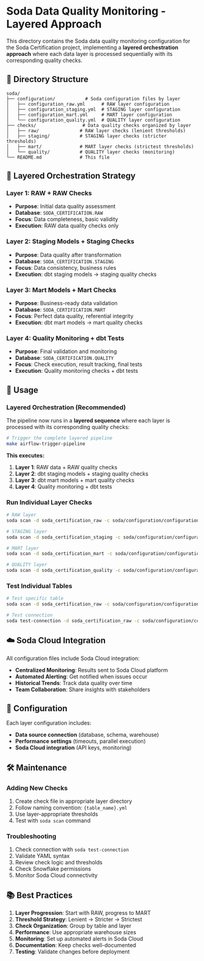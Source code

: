 # Soda Data Quality Monitoring - Layered Approach

This directory contains the Soda data quality monitoring configuration for the Soda Certification project, implementing a **layered orchestration approach** where each data layer is processed sequentially with its corresponding quality checks.

## 📁 Directory Structure

```
soda/
├── configuration/           # Soda configuration files by layer
│   ├── configuration_raw.yml      # RAW layer configuration
│   ├── configuration_staging.yml  # STAGING layer configuration
│   ├── configuration_mart.yml     # MART layer configuration
│   └── configuration_quality.yml  # QUALITY layer configuration
├── checks/                 # Data quality checks organized by layer
│   ├── raw/               # RAW layer checks (lenient thresholds)
│   ├── staging/           # STAGING layer checks (stricter thresholds)
│   ├── mart/              # MART layer checks (strictest thresholds)
│   └── quality/           # QUALITY layer checks (monitoring)
└── README.md              # This file
```

## 🎯 Layered Orchestration Strategy

### **Layer 1: RAW + RAW Checks**
- **Purpose**: Initial data quality assessment
- **Database**: `SODA_CERTIFICATION.RAW`
- **Focus**: Data completeness, basic validity
- **Execution**: RAW data quality checks only

### **Layer 2: Staging Models + Staging Checks**
- **Purpose**: Data quality after transformation
- **Database**: `SODA_CERTIFICATION.STAGING`
- **Focus**: Data consistency, business rules
- **Execution**: dbt staging models → staging quality checks

### **Layer 3: Mart Models + Mart Checks**
- **Purpose**: Business-ready data validation
- **Database**: `SODA_CERTIFICATION.MART`
- **Focus**: Perfect data quality, referential integrity
- **Execution**: dbt mart models → mart quality checks

### **Layer 4: Quality Monitoring + dbt Tests**
- **Purpose**: Final validation and monitoring
- **Database**: `SODA_CERTIFICATION.QUALITY`
- **Focus**: Check execution, result tracking, final tests
- **Execution**: Quality monitoring checks + dbt tests

## 🚀 Usage

### **Layered Orchestration (Recommended)**
The pipeline now runs in a **layered sequence** where each layer is processed with its corresponding quality checks:

```bash
# Trigger the complete layered pipeline
make airflow-trigger-pipeline
```

**This executes:**
1. **Layer 1**: RAW data + RAW quality checks
2. **Layer 2**: dbt staging models + staging quality checks  
3. **Layer 3**: dbt mart models + mart quality checks
4. **Layer 4**: Quality monitoring + dbt tests

### Run Individual Layer Checks
```bash
# RAW layer
soda scan -d soda_certification_raw -c soda/configuration/configuration_raw.yml soda/checks/raw/

# STAGING layer
soda scan -d soda_certification_staging -c soda/configuration/configuration_staging.yml soda/checks/staging/

# MART layer
soda scan -d soda_certification_mart -c soda/configuration/configuration_mart.yml soda/checks/mart/

# QUALITY layer
soda scan -d soda_certification_quality -c soda/configuration/configuration_quality.yml soda/checks/quality/
```

### Test Individual Tables
```bash
# Test specific table
soda scan -d soda_certification_raw -c soda/configuration/configuration_raw.yml soda/checks/raw/customers.yml

# Test connection
soda test-connection -d soda_certification_raw -c soda/configuration/configuration_raw.yml
```

## ☁️ Soda Cloud Integration

All configuration files include Soda Cloud integration:
- **Centralized Monitoring**: Results sent to Soda Cloud platform
- **Automated Alerting**: Get notified when issues occur
- **Historical Trends**: Track data quality over time
- **Team Collaboration**: Share insights with stakeholders

## 🔧 Configuration

Each layer configuration includes:
- **Data source connection** (database, schema, warehouse)
- **Performance settings** (timeouts, parallel execution)
- **Soda Cloud integration** (API keys, monitoring)

## 🛠️ Maintenance

### Adding New Checks
1. Create check file in appropriate layer directory
2. Follow naming convention: `{table_name}.yml`
3. Use layer-appropriate thresholds
4. Test with `soda scan` command

### Troubleshooting
1. Check connection with `soda test-connection`
2. Validate YAML syntax
3. Review check logic and thresholds
4. Check Snowflake permissions
5. Monitor Soda Cloud connectivity

## 📚 Best Practices

1. **Layer Progression**: Start with RAW, progress to MART
2. **Threshold Strategy**: Lenient → Stricter → Strictest
3. **Check Organization**: Group by table and layer
4. **Performance**: Use appropriate warehouse sizes
5. **Monitoring**: Set up automated alerts in Soda Cloud
6. **Documentation**: Keep checks well-documented
7. **Testing**: Validate changes before deployment
